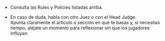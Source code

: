 

- Consulta las Rules y Policies listadas arriba.  
      
    
- En caso de duda, habla con otro Juez o con el Head Judge.  
    Apunta claramente el artículo o sección en que te basas y, si necesitas tiempo, aléjate un momento para reflexionar sin que los jugadores influyan.  
      
    